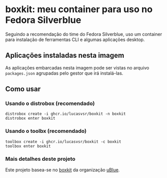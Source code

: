 # boxkit: meu container para uso no Fedora Silverblue

Seguindo a recomendação do time do Fedora Silverblue, uso um container para instalação de ferramentas CLI e algumas aplicações desktop.

## Aplicações instaladas nesta imagem

As aplicações embarcadas nesta imagem pode ser vistas no arquivo `packages.json` agrupadas pelo gestor que irá instalá-las.

## Como usar

### Usando o distrobox (recomendado)

    distrobox create -i ghcr.io/lucasvsr/boxkit -n boxkit
    distrobox enter boxkit

### Usando o toolbx (recomendado)

    toolbox create -i ghcr.io/lucasvsr/boxkit -c boxkit
    toolbox enter boxkit

### Mais detalhes deste projeto

Este projeto basea-se no [boxkit](https://github.com/ublue-os/boxkit) da organização [uBlue](https://github.com/ublue-os).